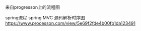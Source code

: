 来自progresson上的流程图

spring流程
spring MVC 源码解析时序图 
https://www.processon.com/view/5e69f2fde4b00fb1da123491